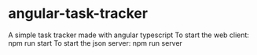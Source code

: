 # angular-task-tracker
A simple task tracker made with angular typescript
To start the web client: npm run start
To start the json server: npm run server
